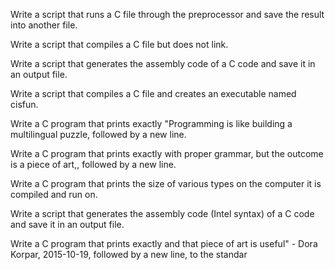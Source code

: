 Write a script that runs a C file through the preprocessor and save the result into another file.                                       

Write a script that compiles a C file but does not link.                                                                                

Write a script that generates the assembly code of a C code and save it in an output file.                                              

Write a script that compiles a C file and creates an executable named cisfun.                                                           

Write a C program that prints exactly "Programming is like building a multilingual puzzle, followed by a new line.                      

Write a C program that prints exactly with proper grammar, but the outcome is a piece of art,, followed by a new line.                  

Write a C program that prints the size of various types on the computer it is compiled and run on.                                      

Write a script that generates the assembly code (Intel syntax) of a C code and save it in an output file.                               

Write a C program that prints exactly and that piece of art is useful" - Dora Korpar, 2015-10-19, followed by a new line, to the standar

